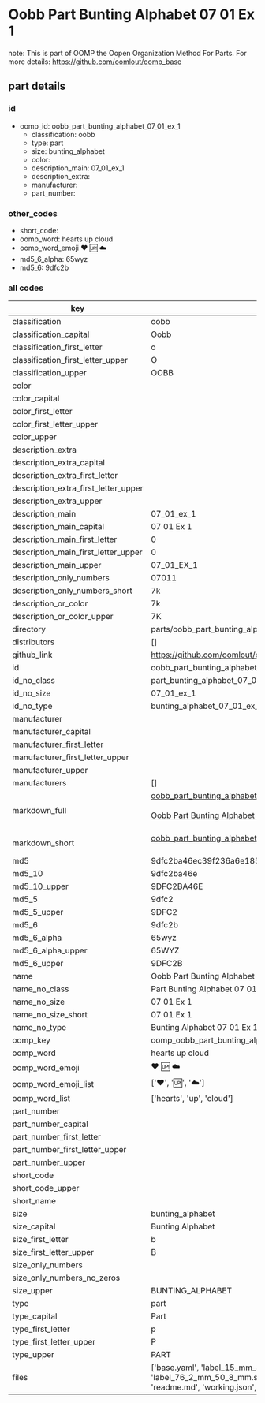 # Oobb Part Bunting Alphabet 07 01 Ex 1  

note: This is part of OOMP the Oopen Organization Method For Parts. For more details: https://github.com/oomlout/oomp_base

##  part details





### id
* oomp_id: oobb_part_bunting_alphabet_07_01_ex_1
  * classification: oobb
  * type: part
  * size: bunting_alphabet
  * color: 
  * description_main: 07_01_ex_1
  * description_extra: 
  * manufacturer: 
  * part_number: 

### other_codes
* short_code: 
* oomp_word: hearts up cloud
* oomp_word_emoji :hearts: :up: :cloud:
* md5_6_alpha: 65wyz
* md5_6: 9dfc2b

### all codes 
| key | value |  
| --- | --- |  
| classification | oobb |  
| classification_capital | Oobb |  
| classification_first_letter | o |  
| classification_first_letter_upper | O |  
| classification_upper | OOBB |  
| color |  |  
| color_capital |  |  
| color_first_letter |  |  
| color_first_letter_upper |  |  
| color_upper |  |  
| description_extra |  |  
| description_extra_capital |  |  
| description_extra_first_letter |  |  
| description_extra_first_letter_upper |  |  
| description_extra_upper |  |  
| description_main | 07_01_ex_1 |  
| description_main_capital | 07 01 Ex 1 |  
| description_main_first_letter | 0 |  
| description_main_first_letter_upper | 0 |  
| description_main_upper | 07_01_EX_1 |  
| description_only_numbers | 07011 |  
| description_only_numbers_short | 7k |  
| description_or_color | 7k |  
| description_or_color_upper | 7K |  
| directory | parts/oobb_part_bunting_alphabet_07_01_ex_1 |  
| distributors | [] |  
| github_link | https://github.com/oomlout/oomlout_oomp_part_src/tree/main/parts/oobb_part_bunting_alphabet_07_01_ex_1/working |  
| id | oobb_part_bunting_alphabet_07_01_ex_1 |  
| id_no_class | part_bunting_alphabet_07_01_ex_1 |  
| id_no_size | 07_01_ex_1 |  
| id_no_type | bunting_alphabet_07_01_ex_1 |  
| manufacturer |  |  
| manufacturer_capital |  |  
| manufacturer_first_letter |  |  
| manufacturer_first_letter_upper |  |  
| manufacturer_upper |  |  
| manufacturers | [] |  
| markdown_full | [oobb_part_bunting_alphabet_07_01_ex_1](https://github.com/oomlout/oomlout_oomp_part_src/tree/main/parts/oobb_part_bunting_alphabet_07_01_ex_1/working)<br>[](https://github.com/oomlout/oomlout_oomp_part_src/tree/main/parts/oobb_part_bunting_alphabet_07_01_ex_1/working)<br>[Oobb Part Bunting Alphabet 07 01 Ex 1](https://github.com/oomlout/oomlout_oomp_part_src/tree/main/parts/oobb_part_bunting_alphabet_07_01_ex_1/working)<br><br> |  
| markdown_short | [oobb_part_bunting_alphabet_07_01_ex_1](https://github.com/oomlout/oomlout_oomp_part_src/tree/main/parts/oobb_part_bunting_alphabet_07_01_ex_1/working)<br><br> |  
| md5 | 9dfc2ba46ec39f236a6e1852a3c2814f |  
| md5_10 | 9dfc2ba46e |  
| md5_10_upper | 9DFC2BA46E |  
| md5_5 | 9dfc2 |  
| md5_5_upper | 9DFC2 |  
| md5_6 | 9dfc2b |  
| md5_6_alpha | 65wyz |  
| md5_6_alpha_upper | 65WYZ |  
| md5_6_upper | 9DFC2B |  
| name | Oobb Part Bunting Alphabet 07 01 Ex 1 |  
| name_no_class | Part Bunting Alphabet 07 01 Ex 1 |  
| name_no_size | 07 01 Ex 1 |  
| name_no_size_short | 07 01 Ex 1 |  
| name_no_type | Bunting Alphabet 07 01 Ex 1 |  
| oomp_key | oomp_oobb_part_bunting_alphabet_07_01_ex_1 |  
| oomp_word | hearts up cloud |  
| oomp_word_emoji | :hearts: :up: :cloud: |  
| oomp_word_emoji_list | [':hearts:', ':up:', ':cloud:'] |  
| oomp_word_list | ['hearts', 'up', 'cloud'] |  
| part_number |  |  
| part_number_capital |  |  
| part_number_first_letter |  |  
| part_number_first_letter_upper |  |  
| part_number_upper |  |  
| short_code |  |  
| short_code_upper |  |  
| short_name |  |  
| size | bunting_alphabet |  
| size_capital | Bunting Alphabet |  
| size_first_letter | b |  
| size_first_letter_upper | B |  
| size_only_numbers |  |  
| size_only_numbers_no_zeros |  |  
| size_upper | BUNTING_ALPHABET |  
| type | part |  
| type_capital | Part |  
| type_first_letter | p |  
| type_first_letter_upper | P |  
| type_upper | PART |  
| files | ['base.yaml', 'label_15_mm_30_mm.pdf', 'label_15_mm_30_mm.svg', 'label_76_2_mm_50_8_mm.pdf', 'label_76_2_mm_50_8_mm.svg', 'label_oomlout_76_2_mm_50_8_mm.pdf', 'label_oomlout_76_2_mm_50_8_mm.svg', 'readme.md', 'working.json', 'working.yaml'] |  
